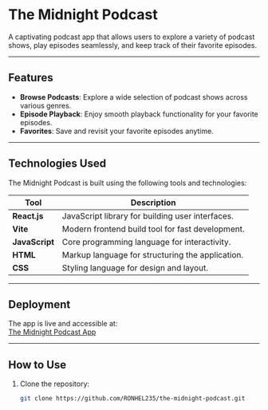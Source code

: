 # The Midnight Podcast

A captivating podcast app that allows users to explore a variety of podcast shows, play episodes seamlessly, and keep track of their favorite episodes.

---

## Features

- **Browse Podcasts**: Explore a wide selection of podcast shows across various genres.
- **Episode Playback**: Enjoy smooth playback functionality for your favorite episodes.
- **Favorites**: Save and revisit your favorite episodes anytime.

---

## Technologies Used

The Midnight Podcast is built using the following tools and technologies:

| **Tool**            | **Description**                                              |
|----------------------|--------------------------------------------------------------|
| **React.js**        | JavaScript library for building user interfaces.              |
| **Vite**            | Modern frontend build tool for fast development.              |
| **JavaScript**      | Core programming language for interactivity.                  |
| **HTML**            | Markup language for structuring the application.              |
| **CSS**             | Styling language for design and layout.                       |

---

## Deployment

The app is live and accessible at:  
[The Midnight Podcast App](https://the-midnight-podcast-app.vercel.app)

---

## How to Use

1. Clone the repository:
   ```bash
   git clone https://github.com/RONHEL235/the-midnight-podcast.git
